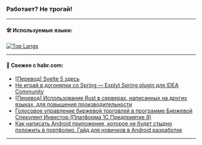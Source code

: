 ### Работает? Не трогай!

---
<!--
#### 🛠️ Technical stack:

![Java](https://img.shields.io/badge/Java-informational?logo=Oracle&style=flat&logoColor=white&color=FF4500)
![Kotlin](https://img.shields.io/badge/Kotlin-informational?logo=Kotlin&style=flat&logoColor=white&color=774D97)
![TS](https://img.shields.io/badge/TypeScript-informational?logo=typeScript&style=flat&logoColor=black&color=017acc)
![Python](https://img.shields.io/badge/Python-informational?logo=Python&style=flat&logoColor=black&color=ffdd54) <br>
![Spring](https://img.shields.io/badge/Spring-informational?logo=Spring&style=flat&logoColor=white&color=6DB33F) 
![SpringBoot](https://img.shields.io/badge/SpringBoot-informational?logo=SpringBoot&style=flat&logoColor=white&color=6DB33F)
![Nest](https://img.shields.io/badge/NestJS-informational?logo=NestJS&style=flat&logoColor=white&color=E0234E) 
![NodeJS](https://img.shields.io/badge/NodeJS-informational?logo=node.js&style=flat&logoColor=white&color=70A760)<br>
![PostgreSQL](https://img.shields.io/badge/PostgreSQL-informational?logo=PostgreSQL&style=flat&logoColor=white&color=DAA520)
![MongoDB](https://img.shields.io/badge/MongoDB-informational?logo=MongoDB&style=flat&logoColor=white&color=870000)
![Apache](https://img.shields.io/badge/Apache-informational?logo=apache&style=flat&logoColor=white&color=f74e28)

___ 
-->

#### 🛠️ Используемые языки:

[![Top Langs](https://github-readme-stats-82jvfl3w3-advtsettinggmailcoms-projects.vercel.app/api/top-langs/?username=zloylis&langs_count=10&hide_title=true&title_color=e6edf3&size_weight=0.5&count_weight=0.5&layout=compact&hide_progress=true&hide_border=true&theme=dracula)](https://github.com/zloylis)

<!---


####  :octocat:&nbsp;&nbsp; Статистика:

![GitHub stats](https://github-readme-stats-u2qms2cxw-advtsettinggmailcoms-projects.vercel.app/api?username=zloylis&show_icons=true&hide_border=true&theme=dracula&title_color=e6edf3&include_all_commits=true&count_private=true&hide_rank=false&hide_title=true&rank_icon=github)
-->
---

#### 💬 Свежее с habr.com:

<!-- BLOG-POST-LIST:START -->
- [[Перевод] Svelte 5 здесь](https://habr.com/ru/articles/854480/?utm_source=habrahabr&utm_medium=rss&utm_campaign=854480)
- [Не играй в догонялки со Spring — Explyt Spring plugin для IDEA Community](https://habr.com/ru/companies/explyt/articles/854304/?utm_source=habrahabr&utm_medium=rss&utm_campaign=854304)
- [[Перевод] Использование Rust в серверах, написанных на других языках, для повышения производительности](https://habr.com/ru/companies/beget/articles/854458/?utm_source=habrahabr&utm_medium=rss&utm_campaign=854458)
- [Голосовое управление биржевой торговлей в программе Биржевой Спекулянт Инвестор &lpar;Платформа 1С Предприятие 8&rpar;](https://habr.com/ru/articles/854462/?utm_source=habrahabr&utm_medium=rss&utm_campaign=854462)
- [Как написать Android приложение, которое не будет стыдно положить в портфолио. Гайд для новичков в Android разработке](https://habr.com/ru/articles/854450/?utm_source=habrahabr&utm_medium=rss&utm_campaign=854450)
<!-- BLOG-POST-LIST:END -->

---
